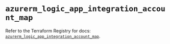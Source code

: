 # `azurerm_logic_app_integration_account_map`

Refer to the Terraform Registry for docs: [`azurerm_logic_app_integration_account_map`](https://registry.terraform.io/providers/hashicorp/azurerm/3.107.0/docs/resources/logic_app_integration_account_map).
